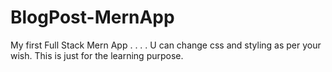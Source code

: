 # BlogPost-MernApp
My first Full Stack Mern App
.
.
.
.
U can change css and styling as per your wish. This is just for the learning purpose.
